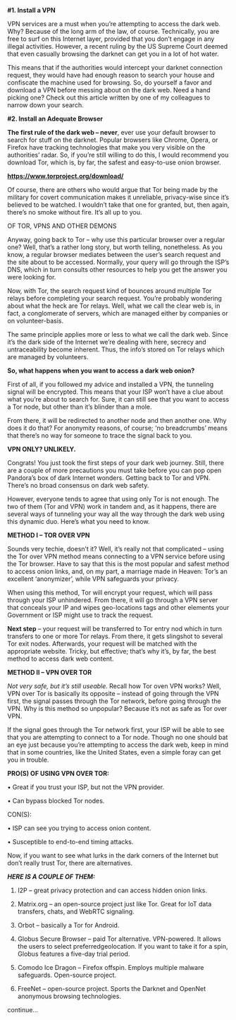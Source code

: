 **#1. Install a VPN**

VPN services are a must when you’re attempting to access the dark web. Why? Because of the long arm of the law, of course. Technically, you are free to surf on this Internet layer, provided that you don’t engage in any illegal activities. However, a recent ruling by the US Supreme Court deemed that even casually browsing the darknet can get you in a lot of hot water.

This means that if the authorities would intercept your darknet connection request, they would have had enough reason to search your house and confiscate the machine used for browsing. So, do yourself a favor and download a VPN before messing about on the dark web. Need a hand picking one? Check out this article written by one of my colleagues to narrow down your search.

**#2. Install an Adequate Browser**

**The first rule of the dark web – never**, ever use your default browser to search for stuff on the darknet. Popular browsers like Chrome, Opera, or Firefox have tracking technologies that make you very visible on the authorities’ radar. So, if you’re still willing to do this, I would recommend you download Tor, which is, by far, the safest and easy-to-use onion browser.

**https://www.torproject.org/download/**

Of course, there are others who would argue that Tor being made by the military for covert communication makes it unreliable, privacy-wise since it’s believed to be watched. I wouldn’t take that one for granted, but, then again, there’s no smoke without fire. It’s all up to you.

OF TOR, VPNS AND OTHER DEMONS

Anyway, going back to Tor – why use this particular browser over a regular one? Well, that’s a rather long story, but worth telling, nonetheless. As you know, a regular browser mediates between the user’s search request and the site about to be accessed. Normally, your query will go through the ISP’s DNS, which in turn consults other resources to help you get the answer you were looking for.

Now, with Tor, the search request kind of bounces around multiple Tor relays before completing your search request. You’re probably wondering about what the heck are Tor relays. Well, what we call the clear web is, in fact, a conglomerate of servers, which are managed either by companies or on volunteer-basis.

The same principle applies more or less to what we call the dark web. Since it’s the dark side of the Internet we’re dealing with here, secrecy and untraceability become inherent. Thus, the info’s stored on Tor relays which are managed by volunteers.

**So, what happens when you want to access a dark web onion?**

First of all, if you followed my advice and installed a VPN, the tunneling signal will be encrypted. This means that your ISP won’t have a clue about what you’re about to search for. Sure, it can still see that you want to access a Tor node, but other than it’s blinder than a mole.

From there, it will be redirected to another node and then another one. Why does it do that? For anonymity reasons, of course; ‘no breadcrumbs’ means that there’s no way for someone to trace the signal back to you.

**VPN ONLY? UNLIKELY.**

Congrats! You just took the first steps of your dark web journey. Still, there are a couple of more precautions you must take before you can pop open Pandora’s box of dark Internet wonders. Getting back to Tor and VPN.  There’s no broad consensus on dark web safety.

However, everyone tends to agree that using only Tor is not enough. The two of them (Tor and VPN) work in tandem and, as it happens, there are several ways of tunneling your way all the way through the dark web using this dynamic duo. Here’s what you need to know.

**METHOD I – TOR OVER VPN**

Sounds very techie, doesn’t it? Well, it’s really not that complicated – using the Tor over VPN method means connecting to a VPN service before using the Tor browser. Have to say that this is the most popular and safest method to access onion links, and, on my part, a marriage made in Heaven: Tor’s an excellent ‘anonymizer’, while VPN safeguards your privacy.

When using this method, Tor will encrypt your request, which will pass through your ISP unhindered. From there, it will go through a VPN server that conceals your IP and wipes geo-locations tags and other elements your Government or ISP might use to track the request.

**Next step** – your request will be transferred to Tor entry nod which in turn transfers to one or more Tor relays. From there, it gets slingshot to several Tor exit nodes. Afterwards, your request will be matched with the appropriate website. Tricky, but effective; that’s why it’s, by far, the best method to access dark web content.

**METHOD II – VPN OVER TOR**

_Not very safe, but it’s still useable._ Recall how Tor oven VPN works? Well, VPN over Tor is basically its opposite – instead of going through the VPN first, the signal passes through the Tor network, before going through the VPN. Why is this method so unpopular? Because it’s not as safe as Tor over VPN.

If the signal goes through the Tor network first, your ISP will be able to see that you are attempting to connect to a Tor node. Though no one should bat an eye just because you’re attempting to access the dark web, keep in mind that in some countries, like the United States, even a simple foray can get you in trouble.

**PRO(S) OF USING VPN OVER TOR:**

• Great if you trust your ISP, but not the VPN provider.

• Can bypass blocked Tor nodes.

CON(S):

• ISP can see you trying to access onion content.

• Susceptible to end-to-end timing attacks.

Now, if you want to see what lurks in the dark corners of the Internet but don’t really trust Tor, there are alternatives.

_**HERE IS A COUPLE OF THEM:**_

1. I2P – great privacy protection and can access hidden onion links.

2. Matrix.org – an open-source project just like Tor. Great for IoT data transfers, chats, and WebRTC signaling.

3. Orbot – basically a Tor for Android.

4. Globus Secure Browser – paid Tor alternative. VPN-powered. It allows the users to select preferredgeolocation. If you want to take it for a spin, Globus features a five-day trial period.

5. Comodo Ice Dragon – Firefox offspin. Employs multiple malware safeguards. Open-source project.

6. FreeNet – open-source project. Sports the Darknet and OpenNet anonymous browsing technologies.

continue...
